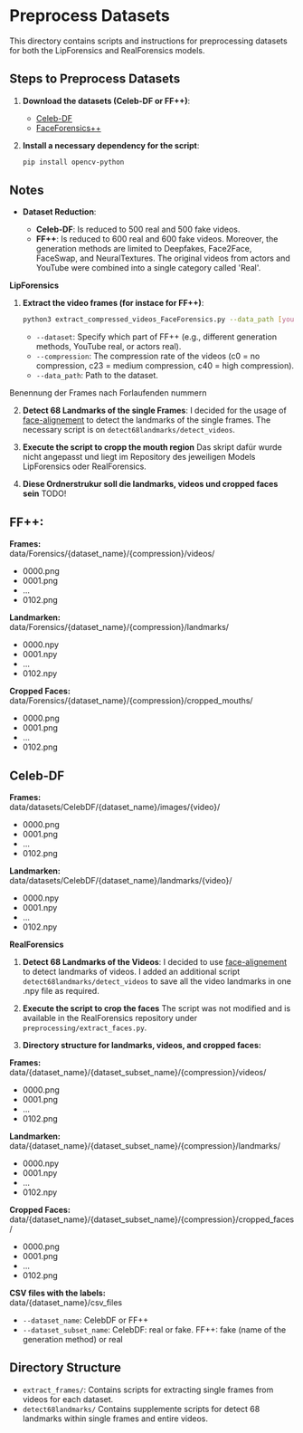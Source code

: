 # Preprocess Datasets

This directory contains scripts and instructions for preprocessing datasets for both the LipForensics and RealForensics models.

## Steps to Preprocess Datasets

1. **Download the datasets (Celeb-DF or FF++)**:

    - [Celeb-DF](https://github.com/yuezunli/celeb-deepfakeforensics) 
    - [FaceForensics++](https://github.com/ondyari/FaceForensics) 


2. **Install a necessary dependency for the script**:
    ```sh    
    pip install opencv-python
    ```
## Notes

- **Dataset Reduction**:
  
    - **Celeb-DF**: Is reduced to 500 real and 500 fake videos.
    - **FF++**: Is reduced to 600 real and 600 fake videos. Moreover, the generation methods are limited to Deepfakes, Face2Face, FaceSwap, and NeuralTextures. The original videos from actors and YouTube were combined into a single category called 'Real'.    


**LipForensics**

1. **Extract the video frames (for instace for FF++)**:
    ```sh    
    python3 extract_compressed_videos_FaceForensics.py --data_path [yourLocalPath]/RealForensics/data/Forensics --dataset all --compression c23
    ```
    - `--dataset`: Specify which part of FF++ (e.g., different generation methods, YouTube real, or actors real).
    - `--compression`: The compression rate of the videos (c0 = no compression, c23 = medium compression, c40 = high compression).
    - `--data_path`: Path to the dataset.

Benennung der Frames nach Forlaufenden nummern


2. **Detect 68 Landmarks of the single Frames**:
    I decided for the usage of [face-alignement](https://github.com/1adrianb/face-alignment) to detect the landmarks of the single frames. The necessary script is on `detect68landmarks/detect_videos`.

3. **Execute the script to cropp the mouth region**
   Das skript dafür wurde nicht angepasst und liegt im Repository des jeweiligen Models LipForensics oder RealForensics.

4. **Diese Ordnerstrukur soll die landmarks, videos und cropped faces sein** TODO!

## FF++:

**Frames:**  
data/Forensics/{dataset_name}/{compression}/videos/
  - 0000.png
  - 0001.png
  - ...
  - 0102.png

**Landmarken:**  
data/Forensics/{dataset_name}/{compression}/landmarks/
  - 0000.npy
  - 0001.npy
  - ...
  - 0102.npy

**Cropped Faces:**  
data/Forensics/{dataset_name}/{compression}/cropped_mouths/
  - 0000.png
  - 0001.png
  - ...
  - 0102.png


## Celeb-DF

**Frames:**  
data/datasets/CelebDF/{dataset_name}/images/{video}/
  - 0000.png
  - 0001.png
  - ...
  - 0102.png

**Landmarken:**  
data/datasets/CelebDF/{dataset_name}/landmarks/{video}/
  - 0000.npy
  - 0001.npy
  - ...
  - 0102.npy

    
**RealForensics**

1. **Detect 68 Landmarks of the Videos**:
    I decided to use [face-alignement](https://github.com/1adrianb/face-alignment) to detect landmarks of videos. I added an additional script `detect68landmarks/detect_videos` to save all the video landmarks in one .npy file as required.

2. **Execute the script to crop the faces**
   The script was not modified and is available in the RealForensics repository under `preprocessing/extract_faces.py`.


4. **Directory structure for landmarks, videos, and cropped faces:** 

**Frames:** 
data/{dataset_name}/{dataset_subset_name}/{compression}/videos/
  - 0000.png
  - 0001.png
  - ...
  - 0102.png

**Landmarken:**  
data/{dataset_name}/{dataset_subset_name}/{compression}/landmarks/
  - 0000.npy
  - 0001.npy
  - ...
  - 0102.npy

**Cropped Faces:**  
data/{dataset_name}/{dataset_subset_name}/{compression}/cropped_faces/
  - 0000.png
  - 0001.png
  - ...
  - 0102.png

**CSV files with the labels:**  
data/{dataset_name}/csv_files

- `--dataset_name`: CelebDF or FF++
- `--dataset_subset_name`: CelebDF: real or fake. FF++: fake (name of the generation method) or real

## Directory Structure

- `extract_frames/`: Contains scripts for extracting single frames from videos for each dataset.
- `detect68landmarks/` Contains supplemente scripts for detect 68 landmarks within single frames and entire videos.
